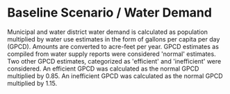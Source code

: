 # Baseline Scenario / Water Demand 

Municipal and water district water demand is calculated as population
multiplied by water use estimates in the form of gallons per capita per day (GPCD).
Amounts are converted to acre-feet per year.
GPCD estimates as compiled from water supply reports were considered 'normal' estimates.
Two other GPCD estimates, categorized as 'efficient' and 'inefficient' were considered.
An efficient GPCD was calculated as the normal GPCD multiplied by 0.85.
An inefficient GPCD was calculated as the normal GPCD multiplied by 1.15.
